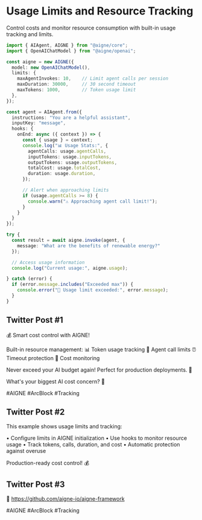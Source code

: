 # Usage Limits and Resource Tracking

Control costs and monitor resource consumption with built-in usage tracking and limits.

```typescript
import { AIAgent, AIGNE } from "@aigne/core";
import { OpenAIChatModel } from "@aigne/openai";

const aigne = new AIGNE({
  model: new OpenAIChatModel(),
  limits: {
    maxAgentInvokes: 10,    // Limit agent calls per session
    maxDuration: 30000,     // 30 second timeout
    maxTokens: 1000,        // Token usage limit
  },
});

const agent = AIAgent.from({
  instructions: "You are a helpful assistant",
  inputKey: "message",
  hooks: {
    onEnd: async ({ context }) => {
      const { usage } = context;
      console.log("📊 Usage Stats:", {
        agentCalls: usage.agentCalls,
        inputTokens: usage.inputTokens,
        outputTokens: usage.outputTokens,
        totalCost: usage.totalCost,
        duration: usage.duration,
      });

      // Alert when approaching limits
      if (usage.agentCalls >= 8) {
        console.warn("⚠️ Approaching agent call limit!");
      }
    }
  }
});

try {
  const result = await aigne.invoke(agent, {
    message: "What are the benefits of renewable energy?"
  });

  // Access usage information
  console.log("Current usage:", aigne.usage);

} catch (error) {
  if (error.message.includes("Exceeded max")) {
    console.error("💸 Usage limit exceeded:", error.message);
  }
}
```

## Twitter Post #1

💰 Smart cost control with AIGNE!

Built-in resource management:
📊 Token usage tracking
🔢 Agent call limits
⏰ Timeout protection
💸 Cost monitoring

Never exceed your AI budget again! Perfect for production deployments. 🚀

What's your biggest AI cost concern? 🤔

#AIGNE #ArcBlock #Tracking

## Twitter Post #2

This example shows usage limits and tracking:

• Configure limits in AIGNE initialization
• Use hooks to monitor resource usage
• Track tokens, calls, duration, and cost
• Automatic protection against overuse

Production-ready cost control! 💰

## Twitter Post #3

🤝 https://github.com/aigne-io/aigne-framework

#AIGNE #ArcBlock #Tracking
